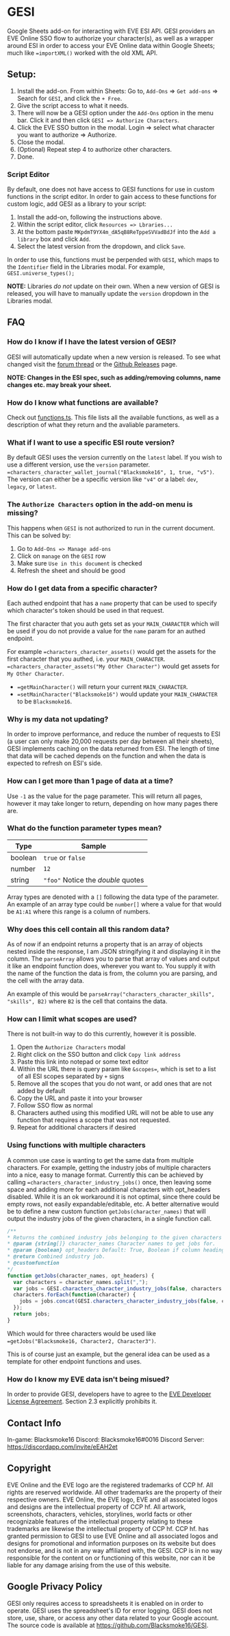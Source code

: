 # GESI

Google Sheets add-on for interacting with EVE ESI API.  GESI providers an EVE Online SSO flow to authorize your character(s), as well as a wrapper around ESI in order to access your EVE Online data within Google Sheets; much like `=importXML()` worked with the old XML API.

## Setup:

1. Install the add-on.  From within Sheets: Go to, `Add-Ons` => `Get add-ons` => Search for `GESI`, and click the `+ Free`.
2. Give the script access to what it needs.
3. There will now be a GESI option under the `Add-Ons` option in the menu bar.  Click it and then click `GESI => Authorize Characters`.
4. Click the EVE SSO button in the modal.  Login => select what character you want to authorize => Authorize.
5. Close the modal.
6. (Optional) Repeat step 4 to authorize other characters.
7. Done.

### Script Editor

By default, one does not have access to GESI functions for use in custom functions in the script editor.  In order to gain access to these functions for custom logic, add GESI as a library to your script:

1. Install the add-on, following the instructions above.
2. Within the script editor, click `Resources => Lbraries...` 
3. At the bottom paste `MKpdmT9YX4m_dA5qB8ReTppeSVVadBdJf` into the `Add a library` box and click `Add`.
4. Select the latest version from the dropdown, and click `Save`.

In order to use this, functions must be perpended with `GESI`, which maps to the `Identifier` field in the Libraries modal.  For example, `GESI.universe_types();`

**NOTE:** Libraries _do not_ update on their own.  When a new version of GESI is released, you will have to manually update the `version` dropdown in the Libraries modal.

## FAQ

### How do I know if I have the latest version of GESI?

GESI will automatically update when a new version is released.  To see what changed visit the [forum thread](https://forums.eveonline.com/t/6-5-0-gesi-google-sheets-esi-library-now-with-some-post-endpoints/13406) or the [Github Releases](https://github.com/Blacksmoke16/GESI/releases) page.

**NOTE:  Changes in the ESI spec, such as adding/removing columns, name changes etc. may break your sheet.**

### How do I know what functions are available?

Check out [functions.ts](https://github.com/Blacksmoke16/GESI/blob/master/src/script/functions.ts).  This file lists all the available functions, as well as a description of what they return and the avaliable parameters.

### What if I want to use a specific ESI route version?

By default GESI uses the version currently on the `latest` label.  If you wish to use a different version, use the `version` parameter.  `=characters_character_wallet_journal("Blacksmoke16", 1, true, "v5")`.  The version can either be a specific version like `"v4"` or a label: `dev`, `legacy`, or `latest`.

### The `Authorize Characters` option in the add-on menu is missing?

This happens when `GESI` is not authorized to run in the current document.  This can be solved by:

1. Go to `Add-Ons => Manage add-ons`
2. Click on `manage` on the `GESI` row
3. Make sure `Use in this document` is checked
4. Refresh the sheet and should be good

### How do I get data from a specific character?

Each authed endpoint that has a `name` property that can be used to specify which character's token should be used in that request.

The first character that you auth gets set as your `MAIN_CHARACTER` which will be used if you do not provide a value for the `name` param for an authed endpoint.

For example `=characters_character_assets()` would get the assets for the first character that you authed, i.e. your `MAIN_CHARACTER`.  `=characters_character_assets("My Other Character")` would get assets for `My Other Character`.

- `=getMainCharacter()` will return your current `MAIN_CHARACTER`.
- `=setMainCharacter("Blacksmoke16")` would update your `MAIN_CHARACTER` to be `Blacksmoke16`.

### Why is my data not updating?

In order to improve performance, and reduce the number of requests to ESI (a user can only make 20,000 requests per day between all their sheets), GESI implements caching on the data returned from ESI.  The length of time that data will be cached depends on the function and when the data is expected to refresh on ESI's side.  

### How can I get more than 1 page of data at a time?

Use `-1` as the value for the page parameter.  This will return all pages, however it may take longer to return, depending on how many pages there are.

### What do the function parameter types mean?

| Type    | Sample                             |
| ------- | ---------------------------------- |
| boolean | `true` or `false`                  |
| number  | `12`                               |
| string  | `"foo"` Notice the _double_ quotes |

Array types are denoted with a `[]` following the data type of the parameter.  An example of an array type could be `number[]` where a value for that would be `A1:A1` where this range is a column of numbers.

### Why does this cell contain all this random data?

As of now if an endpoint returns a property that is an array of objects nested inside the response, I am JSON stringifying it and displaying it in the column.  The `parseArray` allows you to parse that array of values and output it like an endpoint function does, wherever you want to.  You supply it with the name of the function the data is from, the column you are parsing, and the cell with the array data.

An example of this would be `parseArray("characters_character_skills", "skills", B2)` where `B2` is the cell that contains the data.

### How can I limit what scopes are used?

There is not built-in way to do this currently, however it is possible.

1. Open the `Authorize Characters` modal
2. Right click on the SSO button and click `Copy link address`
3. Paste this link into notepad or some text editor
4. Within the URL there is query param like `&scopes=`, which is set to a list of all ESI scopes separated by  `+` signs
5. Remove all the scopes that you do not want, or add ones that are not added by default
6. Copy the URL and paste it into your browser
7. Follow SSO flow as normal
8. Characters authed using this modified URL will not be able to use any function that requires a scope that was not requested.
9. Repeat for additional characters if desired

### Using functions with multiple characters

A common use case is wanting to get the same data from multiple characters.  For example, getting the industry jobs of multiple characters into a nice, easy to manage format.  Currently this can be achieved by calling `=characters_character_industry_jobs()` once, then leaving some space and adding more for each additional characters with opt_headers disabled.  While it is an ok workaround it is not optimal, since there could be empty rows, not easily expandable/editable, etc.  A better alternative would be to define a new custom function `getJobs(character_names)` that will output the industry jobs of the given characters, in a single function call.

```JavaScript
/**
* Returns the combined industry jobs belonging to the given characters
* @param {string[]} character_names Character names to get jobs for.
* @param {boolean} opt_headers Default: True, Boolean if column headings should be listed or not.
* @return Combined industry job.
* @customfunction
*/
function getJobs(character_names, opt_headers) {
  var characters = character_names.split(",");
  var jobs = GESI.characters_character_industry_jobs(false, characters.shift(), opt_headers);
  characters.forEach(function(character) {
    jobs = jobs.concat(GESI.characters_character_industry_jobs(false, character.trim(), false));
  });
  return jobs;
}
```

Which would for three characters would be used like `=getJobs("Blacksmoke16, Character2, Character3")`.

This is of course just an example, but the general idea can be used as a template for other endpoint functions and uses.

### How do I know my EVE data isn't being misued?

In order to provide GESI, developers have to agree to the [EVE Developer License Agreement](https://developers.eveonline.com/resource/license-agreement).  Section 2.3 explicitly prohibits it.

## Contact Info

In-game:  Blacksmoke16
Discord:  Blacksmoke16#0016
Discord Server: https://discordapp.com/invite/eEAH2et

## Copyright
EVE Online and the EVE logo are the registered trademarks of CCP hf. All rights are reserved worldwide. All other 
trademarks are the property of their respective owners. EVE Online, the EVE logo, EVE and all associated logos and designs are the intellectual property of CCP hf. All artwork, screenshots, characters, vehicles, storylines, world facts or other recognizable features of the intellectual property relating to these trademarks are likewise the intellectual property of CCP hf.    CCP hf. has granted permission to GESI to use EVE Online and all associated logos and designs for promotional and information purposes on its website but does not endorse, and is not in any way affiliated with, the GESI. CCP is in no way responsible for the content on or functioning of this website, nor can it be liable for any damage arising from the use of this website.

## Google Privacy Policy
GESI only requires access to spreadsheets it is enabled on in order to operate.  GESI uses the spreadsheet's ID for error logging.
GESI does not store, use, share, or access any other data related to your Google account.  The source code is available at https://github.com/Blacksmoke16/GESI.
